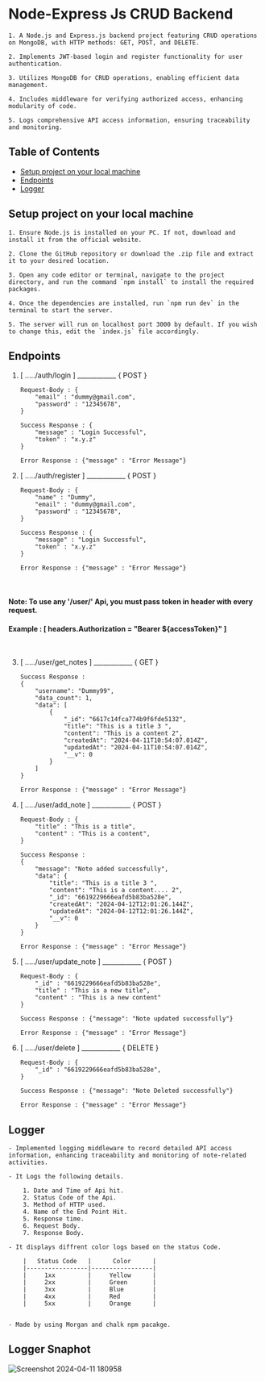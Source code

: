 # Node-Express Js CRUD Backend 

    1. A Node.js and Express.js backend project featuring CRUD operations on MongoDB, with HTTP methods: GET, POST, and DELETE.

    2. Implements JWT-based login and register functionality for user authentication.

    3. Utilizes MongoDB for CRUD operations, enabling efficient data management.

    4. Includes middleware for verifying authorized access, enhancing modularity of code.

    5. Logs comprehensive API access information, ensuring traceability and monitoring.

## Table of Contents

- [Setup project on your local machine](#Setup)
- [Endpoints](#Endpoints)
- [Logger](#Logger)

## Setup project on your local machine

    1. Ensure Node.js is installed on your PC. If not, download and install it from the official website.

    2. Clone the GitHub repository or download the .zip file and extract it to your desired location.

    3. Open any code editor or terminal, navigate to the project directory, and run the command `npm install` to install the required packages.

    4. Once the dependencies are installed, run `npm run dev` in the terminal to start the server.

    5. The server will run on localhost port 3000 by default. If you wish to change this, edit the `index.js` file accordingly.

## Endpoints

1.  [  ...../auth/login  ] ____________ { POST }

        Request-Body : {
            "email" : "dummy@gmail.com",
            "password" : "12345678",
        }

        Success Response : {
            "message" : "Login Successful",
            "token" : "x.y.z"
        }
        
        Error Response : {"message" : "Error Message"}

2.  [  ...../auth/register  ] ____________ { POST }

        Request-Body : {
            "name" : "Dummy",
            "email" : "dummy@gmail.com",
            "password" : "12345678",
        }

        Success Response : {
            "message" : "Login Successful",
            "token" : "x.y.z"
        }
        
        Error Response : {"message" : "Error Message"}

<br/>

#### Note: To use any '/user/' Api, you must pass token in header with every request.
#### Example : [ headers.Authorization = "Bearer ${accessToken}" ]

<br/>

3.  [  ...../user/get_notes  ] ____________ { GET }

        Success Response :
        {
            "username": "Dummy99",
            "data_count": 1,
            "data": [
                {
                    "_id": "6617c14fca774b9f6fde5132",
                    "title": "This is a title 3 ",
                    "content": "This is a content 2",
                    "createdAt": "2024-04-11T10:54:07.014Z",
                    "updatedAt": "2024-04-11T10:54:07.014Z",
                    "__v": 0
                }
            ]
        } 

        Error Response : {"message" : "Error Message"}

4.  [  ...../user/add_note  ] ____________ { POST }

        Request-Body : {
            "title" : "This is a title",
            "content" : "This is a content",
        }

        Success Response : 
        {
            "message": "Note added successfully",
            "data": {
                "title": "This is a title 3 ",
                "content": "This is a content.... 2",
                "_id": "6619229666eafd5b83ba528e",
                "createdAt": "2024-04-12T12:01:26.144Z",
                "updatedAt": "2024-04-12T12:01:26.144Z",
                "__v": 0
            }
        }
        
        Error Response : {"message" : "Error Message"}

4.  [  ...../user/update_note  ] ____________ { POST }

        Request-Body : {
            "_id" : "6619229666eafd5b83ba528e",
            "title" : "This is a new title",
            "content" : "This is a new content"
        }
        
        Success Response : {"message": "Note updated successfully"}
        
        Error Response : {"message" : "Error Message"}

5.  [  ...../user/delete  ] ____________ { DELETE }

        Request-Body : {
            "_id" : "6619229666eafd5b83ba528e",
        }
        
        Success Response : {"message": "Note Deleted successfully"}
        
        Error Response : {"message" : "Error Message"} 

## Logger
    
    - Implemented logging middleware to record detailed API access information, enhancing traceability and monitoring of note-related activities.

    - It Logs the following details.

        1. Date and Time of Api hit.
        2. Status Code of the Api.
        3. Method of HTTP used.
        4. Name of the End Point Hit.
        5. Response time.
        6. Request Body.
        7. Response Body.

    - It displays diffrent color logs based on the status Code.

        |   Status Code   |      Color      |
        |-----------------|-----------------|
        |     1xx         |     Yellow      |
        |     2xx         |     Green       |
        |     3xx         |     Blue        |
        |     4xx         |     Red         |
        |     5xx         |     Orange      |

      
    - Made by using Morgan and chalk npm pacakge.

## Logger Snaphot  
![Screenshot 2024-04-11 180958](https://github.com/rishi058/-Vite-React-Notes-App-Backend/assets/97884033/7ec3a69b-7ae4-45bd-84e8-1f2f4e9b9859)


